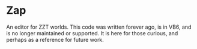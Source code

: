 # Zap

An editor for ZZT worlds. This code was written forever ago,
is in VB6, and is no longer maintained or supported. It is here
for those curious, and perhaps as a reference for future work.
